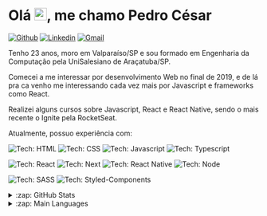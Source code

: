 ﻿<h1 align = "justify"> Olá <img src="https://media.giphy.com/media/hvRJCLFzcasrR4ia7z/giphy.gif" width="25px">, me chamo Pedro César</h1>

[![Github](https://img.shields.io/badge/-pedrocs378-6633cc?style=flat&logo=Github&logoColor=white)](https://github.com/pedrocs378)
[![Linkedin](https://img.shields.io/badge/-Pedro%20César%20Vagner%20Nogueira-6633cc?style=flat&logo=Linkedin&logoColor=white)](https://www.linkedin.com/in/pedro-c%C3%A9sar-vagner-nogueira-64a1ab151/)
[![Gmail](https://img.shields.io/badge/-pedrocs378@gmail.com-6633cc?style=flat&logo=Gmail&logoColor=white)](mailto:pedrocs378@gmail.com)

<p>Tenho 23 anos, moro em Valparaíso/SP e sou formado em Engenharia da Computação pela UniSalesiano de Araçatuba/SP.</p>

<p>Comecei a me interessar por desenvolvimento Web no final de 2019, e de lá pra ca venho me interessando cada vez mais por Javascript e frameworks como React.</p>

<p>Realizei alguns cursos sobre Javascript, React e React Native, sendo o mais recente o Ignite pela RocketSeat.</p>

<p>Atualmente, possuo experiência com:</p>

![Tech: HTML](https://img.shields.io/badge/HTML-gray?logo=html5&style=for-the-badge)
![Tech: CSS](https://img.shields.io/badge/CSS-gray?logo=css3&style=for-the-badge)
![Tech: Javascript](https://img.shields.io/badge/Javascript-gray?logo=javascript&style=for-the-badge)
![Tech: Typescript](https://img.shields.io/badge/Typescript-gray?logo=typescript&style=for-the-badge)

![Tech: React](https://img.shields.io/badge/React-gray?logo=react&style=for-the-badge)
![Tech: Next](https://img.shields.io/badge/Next-gray?logo=next-dot-js&style=for-the-badge)
![Tech: React Native](https://img.shields.io/badge/React%20Native-gray?logo=react&style=for-the-badge)
![Tech: Node](https://img.shields.io/badge/Node-gray?logo=node-dot-js&style=for-the-badge)

![Tech: SASS](https://img.shields.io/badge/SASS-gray?logo=sass&style=for-the-badge)
![Tech: Styled-Components](https://img.shields.io/badge/Styled%20Components-gray?logo=styled-components&style=for-the-badge)

<details>
  <summary>:zap: GitHub Stats</summary>

  ![Pedro Cesar's GitHub stats](https://github-readme-stats.vercel.app/api?username=pedrocs378&show_icons=true&theme=dark&count_private=true)

</details>

<details>
  <summary>:zap: Main Languages</summary>

  ![Top Langs](https://github-readme-stats.vercel.app/api/top-langs/?username=pedrocs378&layout=compact&theme=dark)

</details>
